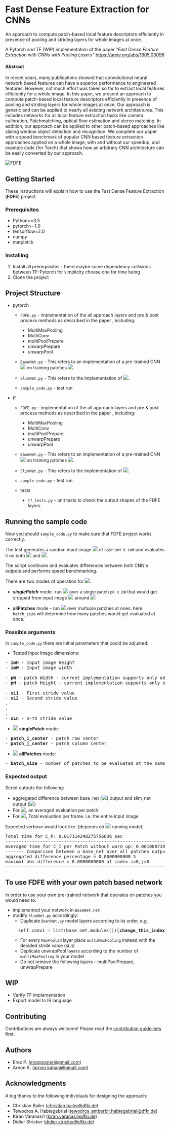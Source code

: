 
# Fast Dense Feature Extraction for CNNs
An approach to compute patch-based local feature descriptors efficiently in
presence of pooling and striding layers for whole images at once.

A Pytorch and TF (WIP) implementation of the paper *"Fast Dense Feature Extraction with CNNs with Pooling Layers"*
https://arxiv.org/abs/1805.03096 

#### Abstract
In recent years, many publications showed that convolutional neural network based features can have a superior performance to engineered features. However, not much effort was taken so far to extract local features efficiently for a whole image. In this paper, we present an approach to compute patch-based local feature descriptors efficiently in presence of pooling and striding layers for whole images at once. Our approach is generic and can be applied to nearly all existing network architectures. This includes networks for all local feature extraction tasks like camera calibration, Patchmatching, optical flow estimation and stereo matching. In addition, our approach can be applied to other patch-based approaches like sliding window object detection and recognition. We complete our paper with a speed benchmark of popular CNN based feature extraction approaches applied on a whole image, with and without our speedup, and example code (for Torch) that shows how an arbitrary CNN architecture can be easily converted by our approach.

![FDFE](Paper/fast_dense.gif)

## Getting Started
These instructions will explain how to use the Fast Dense Feature Extraction (**FDFE**) project.

### Prerequisites
* Python>=3.5
* pytorch>=1.0
* tensorflow=2.0
* numpy
* matplotlib

### Installing

1) Install all prerequisites - there maybe some dependency collisions between TF-Pytorch for simplicity choose one for time being
2) Clone the project

## Project Structure

* pytorch
    * ```FDFE.py``` - implementation of the all approach layers and pre & post process methods as described in the paper
    ,  including: 

        * MultiMaxPooling
        * MultiConv
        * multiPoolPrepare
        * unwarpPrepare
        * unwarpPool 
    * ```BaseNet.py``` - This refers to an implementation of a pre-trained CNN <img src="https://latex.codecogs.com/svg.latex?\Small&space;C_{p}" /> on training patches <img src="https://latex.codecogs.com/svg.latex?\Small&space;P^{T}" />. 
    * ```SlimNet.py``` - This refers to the implementation of <img src="https://latex.codecogs.com/svg.latex?\Small&space;C_{I}" />.
    * ```sample_code.py``` - test run

* tf
    * ```FDFE.py``` - implementation of the all approach layers and pre & post process methods as described in the paper
    ,  including: 

        * MultiMaxPooling
        * MultiConv
        * multiPoolPrepare
        * unwarpPrepare
        * unwarpPool 
    * ```BaseNet.py``` - This refers to an implementation of a pre-trained CNN <img src="https://latex.codecogs.com/svg.latex?\Small&space;C_{p}" /> on training patches <img src="https://latex.codecogs.com/svg.latex?\Small&space;P^{T}" />. 
    * ```SlimNet.py``` - This refers to the implementation of <img src="https://latex.codecogs.com/svg.latex?\Small&space;C_{I}" />.
    * ```sample_code.py``` - test run
    * tests
        * ```tf_tests.py``` - unit tests to check the output shapes of the FDFE layers
    
## Running the sample code


Now you should ```sample_code.py``` to make sure that FDFE project works correctly.

The test generates a random input image
<img src="https://latex.codecogs.com/svg.latex?\Small&space;I" /> 
 of size ```imH X imW```  and evaluates it on both 
<img src="https://latex.codecogs.com/svg.latex?\Small&space;C_{p}" /> and <img src="https://latex.codecogs.com/svg.latex?\Small&space;C_{I}" />.

The script continues and evaluates differences between both CNN's outputs and performs speed benchmarking.

There are two modes of operation for 
<img src="https://latex.codecogs.com/svg.latex?\Small&space;C_{p}" />:
* ***singlePatch*** mode- run <img src="https://latex.codecogs.com/svg.latex?\Small&space;C_{p}" /> 
over a single patch ```pH x pW```
that would get cropped from input image <img src="https://latex.codecogs.com/svg.latex?\Small&space;I" /> around <img src="https://latex.codecogs.com/svg.latex?\Small&space;I(patch \space\space center_i,patch \space\space center_j)" /> 

* <b>allPatches</b> mode - run <img src="https://latex.codecogs.com/svg.latex?\Small&space;C_{p}" />  over multuple patches at ones. 
here ```batch_size``` will determine how many patches would get evaluated at once.

 
### Possible arguments
In ```sample_code.py``` there are initial parameters that could be adjusted: 
* Tested Input Image dimensions:
<pre>
- <b>imH</b> - Input image height  
- <b>imW</b> - Input image width

- <b>pW</b> - patch Width - current implementation supports only odd width size
- <b>pH</b> - patch Height - current implementation supports only odd width size

- <b>sL1</b> - First stride value 
- <b>sL2</b> - Second stride value
.
.
.
- <b>sLn</b> - n-th stride value
</pre>
 

* <img src="https://latex.codecogs.com/svg.latex?\Small&space;C_{p}" /> <b>singlePatch</b> mode:

<pre>
- <b>patch_i_center</b> - patch row center
- <b>patch_j_center</b> - patch column center
</pre>
 
 * <img src="https://latex.codecogs.com/svg.latex?\Small&space;C_{p}"/> <b>allPatches</b> mode:
<pre>
- <b>batch_size</b> - number of patches to be evaluated at the same time 
</pre>
 


### Expected output
Script outputs the following:
* aggregated difference between base_net (<img src="https://latex.codecogs.com/svg.latex?\Small&space;C_{p}" />) output and slim_net output
(<img src="https://latex.codecogs.com/svg.latex?\Small&space;C_{I}" />)
* For <img src="https://latex.codecogs.com/svg.latex?\Small&space;C_{p}" />, an averaged evaluation per patch
* For <img src="https://latex.codecogs.com/svg.latex?\Small&space;C_{I}" />, Total evaluation per frame. i.e. the entire input image

Expected verbose would look like: (depends on <img src="https://latex.codecogs.com/svg.latex?\Small&space;C_{p}" /> running  mode): 
<pre>
Total time for C_P: 0.017114248275756836 sec
------------------------------------------------------------
Averaged time for C_I per Patch without warm up: 0.0010887398617342114 sec
------- Comparison between a base_net over all patches output and slim_net -------
aggregated difference percentage = 0.0000000000 %
maximal abs difference = 0.0000000000 at index i=0,j=0
------------------------------------------------------------
</pre>
## To use FDFE with your own patch based network

In order to use your own pre-trained network that operates on patches you would need to:
* implemented your network in ```BaseNet.net```
* modify ```SlimNet.py``` accordingly:
    * Duplicate `BsetNet.py` model layers according to its order, e.g. 
    <pre>
    self.conv1 = list(base_net.modules())[<b>change_this_index</b>]</pre> 
    * For every `MaxPool2d` layer place `multiMaxPooling` instead with the decided stride value (<i>sLn</i>)
    * Deplicate unwrapPool layers according to the number of `multiMaxPooling` in your model
    *  Do not remove the following layers - multiPoolPrepare, unwrapPrepare
## WIP

* Verify TF implementation
* Export model to IR language

## Contributing

Contributions are always welcome! Please read the [contribution guidelines](contributing.md) first.
## Authors

* Erez P.  (erezposner@gmail.com)
* Arnon K. (arnon.kahani@gmail.com)


## Acknowledgments

A big thanks to the following individuals for designing the approach:

- Christian Bailer (christian.bailer@dfki.de)
- Tewodros A. Habtegebrial (tewodros_amberbir.habtegebrial@dfki.de)
- Kiran Varanasi1 (kiran.varanasi@dfki.de)
- Didier Stricker (didier.stricker@dfki.de)
